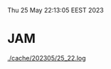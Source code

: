 Thu 25 May 22:13:05 EEST 2023
# JAM
<a href='./cache/202305/25_22.log'>./cache/202305/25_22.log</a>
